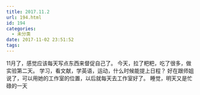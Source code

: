 ```yaml
---
title: 2017.11.2
url: 194.html
id: 194
categories:
  - 未分类
date: 2017-11-02 23:51:52
tags:
---
```


11月了，感觉应该每天写点东西来督促自己了。 今天，拉了粑粑，吃了很多，做实验第二天。 学习，看文献，学英语，运动，什么时候能提上日程？ 好在跟师姐说了，可以用她的工作室的位置，以后就每天去工作室好了。 睡觉，明天又是忙碌的一天